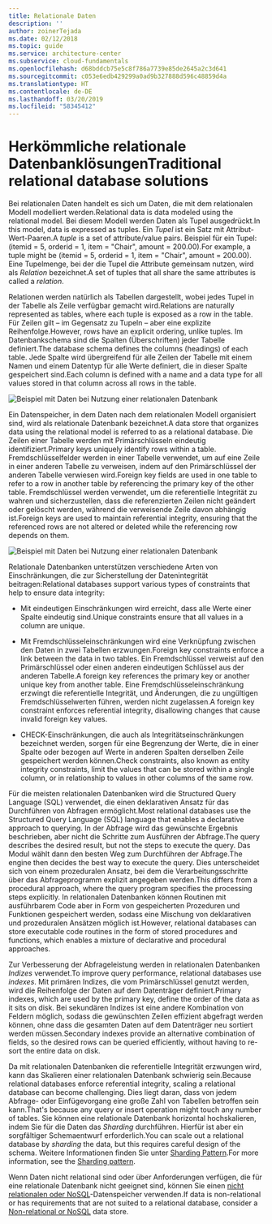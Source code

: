 ```yaml
---
title: Relationale Daten
description: ''
author: zoinerTejada
ms.date: 02/12/2018
ms.topic: guide
ms.service: architecture-center
ms.subservice: cloud-fundamentals
ms.openlocfilehash: d68bddcb75e5c8f786a7739e85de2645a2c3d641
ms.sourcegitcommit: c053e6edb429299a0ad9b327888d596c48859d4a
ms.translationtype: HT
ms.contentlocale: de-DE
ms.lasthandoff: 03/20/2019
ms.locfileid: "58345412"
---
```

# <a name="traditional-relational-database-solutions"></a><span data-ttu-id="ce75c-102">Herkömmliche relationale Datenbanklösungen</span><span class="sxs-lookup"><span data-stu-id="ce75c-102">Traditional relational database solutions</span></span>

<span data-ttu-id="ce75c-103">Bei relationalen Daten handelt es sich um Daten, die mit dem relationalen Modell modelliert werden.</span><span class="sxs-lookup"><span data-stu-id="ce75c-103">Relational data is data modeled using the relational model.</span></span> <span data-ttu-id="ce75c-104">Bei diesem Modell werden Daten als Tupel ausgedrückt.</span><span class="sxs-lookup"><span data-stu-id="ce75c-104">In this model, data is expressed as tuples.</span></span> <span data-ttu-id="ce75c-105">Ein *Tupel* ist ein Satz mit Attribut-Wert-Paaren.</span><span class="sxs-lookup"><span data-stu-id="ce75c-105">A *tuple* is a set of attribute/value pairs.</span></span> <span data-ttu-id="ce75c-106">Beispiel für ein Tupel: (itemid = 5, orderid = 1, item = "Chair", amount = 200.00).</span><span class="sxs-lookup"><span data-stu-id="ce75c-106">For example, a tuple might be (itemid = 5, orderid = 1, item = "Chair", amount = 200.00).</span></span> <span data-ttu-id="ce75c-107">Eine Tupelmenge, bei der die Tupel die Attribute gemeinsam nutzen, wird als *Relation* bezeichnet.</span><span class="sxs-lookup"><span data-stu-id="ce75c-107">A set of tuples that all share the same attributes is called a *relation*.</span></span>

<span data-ttu-id="ce75c-108">Relationen werden natürlich als Tabellen dargestellt, wobei jedes Tupel in der Tabelle als Zeile verfügbar gemacht wird.</span><span class="sxs-lookup"><span data-stu-id="ce75c-108">Relations are naturally represented as tables, where each tuple is exposed as a row in the table.</span></span> <span data-ttu-id="ce75c-109">Für Zeilen gilt – im Gegensatz zu Tupeln – aber eine explizite Reihenfolge.</span><span class="sxs-lookup"><span data-stu-id="ce75c-109">However, rows have an explicit ordering, unlike tuples.</span></span> <span data-ttu-id="ce75c-110">Im Datenbankschema sind die Spalten (Überschriften) jeder Tabelle definiert.</span><span class="sxs-lookup"><span data-stu-id="ce75c-110">The database schema defines the columns (headings) of each table.</span></span> <span data-ttu-id="ce75c-111">Jede Spalte wird übergreifend für alle Zeilen der Tabelle mit einem Namen und einem Datentyp für alle Werte definiert, die in dieser Spalte gespeichert sind.</span><span class="sxs-lookup"><span data-stu-id="ce75c-111">Each column is defined with a name and a data type for all values stored in that column across all rows in the table.</span></span>

![Beispiel mit Daten bei Nutzung einer relationalen Datenbank](../images/example-relational.png)

<span data-ttu-id="ce75c-113">Ein Datenspeicher, in dem Daten nach dem relationalen Modell organisiert sind, wird als relationale Datenbank bezeichnet.</span><span class="sxs-lookup"><span data-stu-id="ce75c-113">A data store that organizes data using the relational model is referred to as a relational database.</span></span> <span data-ttu-id="ce75c-114">Die Zeilen einer Tabelle werden mit Primärschlüsseln eindeutig identifiziert.</span><span class="sxs-lookup"><span data-stu-id="ce75c-114">Primary keys uniquely identify rows within a table.</span></span> <span data-ttu-id="ce75c-115">Fremdschlüsselfelder werden in einer Tabelle verwendet, um auf eine Zeile in einer anderen Tabelle zu verweisen, indem auf den Primärschlüssel der anderen Tabelle verwiesen wird.</span><span class="sxs-lookup"><span data-stu-id="ce75c-115">Foreign key fields are used in one table to refer to a row in another table by referencing the primary key of the other table.</span></span> <span data-ttu-id="ce75c-116">Fremdschlüssel werden verwendet, um die referentielle Integrität zu wahren und sicherzustellen, dass die referenzierten Zeilen nicht geändert oder gelöscht werden, während die verweisende Zeile davon abhängig ist.</span><span class="sxs-lookup"><span data-stu-id="ce75c-116">Foreign keys are used to maintain referential integrity, ensuring that the referenced rows are not altered or deleted while the referencing row depends on them.</span></span>

![Beispiel mit Daten bei Nutzung einer relationalen Datenbank](../images/example-relational2.png)

<span data-ttu-id="ce75c-118">Relationale Datenbanken unterstützen verschiedene Arten von Einschränkungen, die zur Sicherstellung der Datenintegrität beitragen:</span><span class="sxs-lookup"><span data-stu-id="ce75c-118">Relational databases support various types of constraints that help to ensure data integrity:</span></span>

- <span data-ttu-id="ce75c-119">Mit eindeutigen Einschränkungen wird erreicht, dass alle Werte einer Spalte eindeutig sind.</span><span class="sxs-lookup"><span data-stu-id="ce75c-119">Unique constraints ensure that all values in a column are unique.</span></span>

- <span data-ttu-id="ce75c-120">Mit Fremdschlüsseleinschränkungen wird eine Verknüpfung zwischen den Daten in zwei Tabellen erzwungen.</span><span class="sxs-lookup"><span data-stu-id="ce75c-120">Foreign key constraints enforce a link between the data in two tables.</span></span> <span data-ttu-id="ce75c-121">Ein Fremdschlüssel verweist auf den Primärschlüssel oder einen anderen eindeutigen Schlüssel aus der anderen Tabelle.</span><span class="sxs-lookup"><span data-stu-id="ce75c-121">A foreign key references the primary key or another unique key from another table.</span></span> <span data-ttu-id="ce75c-122">Eine Fremdschlüsseleinschränkung erzwingt die referentielle Integrität, und Änderungen, die zu ungültigen Fremdschlüsselwerten führen, werden nicht zugelassen.</span><span class="sxs-lookup"><span data-stu-id="ce75c-122">A foreign key constraint enforces referential integrity, disallowing changes that cause invalid foreign key values.</span></span>

- <span data-ttu-id="ce75c-123">CHECK-Einschränkungen, die auch als Integritätseinschränkungen bezeichnet werden, sorgen für eine Begrenzung der Werte, die in einer Spalte oder bezogen auf Werte in anderen Spalten derselben Zeile gespeichert werden können.</span><span class="sxs-lookup"><span data-stu-id="ce75c-123">Check constraints, also known as entity integrity constraints, limit the values that can be stored within a single column, or in relationship to values in other columns of the same row.</span></span>

<span data-ttu-id="ce75c-124">Für die meisten relationalen Datenbanken wird die Structured Query Language (SQL) verwendet, die einen deklarativen Ansatz für das Durchführen von Abfragen ermöglicht.</span><span class="sxs-lookup"><span data-stu-id="ce75c-124">Most relational databases use the Structured Query Language (SQL) language that enables a declarative approach to querying.</span></span> <span data-ttu-id="ce75c-125">In der Abfrage wird das gewünschte Ergebnis beschrieben, aber nicht die Schritte zum Ausführen der Abfrage.</span><span class="sxs-lookup"><span data-stu-id="ce75c-125">The query describes the desired result, but not the steps to execute the query.</span></span> <span data-ttu-id="ce75c-126">Das Modul wählt dann den besten Weg zum Durchführen der Abfrage.</span><span class="sxs-lookup"><span data-stu-id="ce75c-126">The engine then decides the best way to execute the query.</span></span> <span data-ttu-id="ce75c-127">Dies unterscheidet sich von einem prozeduralen Ansatz, bei dem die Verarbeitungsschritte über das Abfrageprogramm explizit angegeben werden.</span><span class="sxs-lookup"><span data-stu-id="ce75c-127">This differs from a procedural approach, where the query program specifies the processing steps explicitly.</span></span> <span data-ttu-id="ce75c-128">In relationalen Datenbanken können Routinen mit ausführbarem Code aber in Form von gespeicherten Prozeduren und Funktionen gespeichert werden, sodass eine Mischung von deklarativen und prozeduralen Ansätzen möglich ist.</span><span class="sxs-lookup"><span data-stu-id="ce75c-128">However, relational databases can store executable code routines in the form of stored procedures and functions, which enables a mixture of declarative and procedural approaches.</span></span>

<span data-ttu-id="ce75c-129">Zur Verbesserung der Abfrageleistung werden in relationalen Datenbanken *Indizes* verwendet.</span><span class="sxs-lookup"><span data-stu-id="ce75c-129">To improve query performance, relational databases use *indexes*.</span></span> <span data-ttu-id="ce75c-130">Mit primären Indizes, die vom Primärschlüssel genutzt werden, wird die Reihenfolge der Daten auf dem Datenträger definiert.</span><span class="sxs-lookup"><span data-stu-id="ce75c-130">Primary indexes, which are used by the primary key, define the order of the data as it sits on disk.</span></span> <span data-ttu-id="ce75c-131">Bei sekundären Indizes ist eine andere Kombination von Feldern möglich, sodass die gewünschten Zeilen effizient abgefragt werden können, ohne dass die gesamten Daten auf dem Datenträger neu sortiert werden müssen.</span><span class="sxs-lookup"><span data-stu-id="ce75c-131">Secondary indexes provide an alternative combination of fields, so the desired rows can be queried efficiently, without having to re-sort the entire data on disk.</span></span>

<span data-ttu-id="ce75c-132">Da mit relationalen Datenbanken die referentielle Integrität erzwungen wird, kann das Skalieren einer relationalen Datenbank schwierig sein.</span><span class="sxs-lookup"><span data-stu-id="ce75c-132">Because relational databases enforce referential integrity, scaling a relational database can become challenging.</span></span> <span data-ttu-id="ce75c-133">Dies liegt daran, dass von jedem Abfrage- oder Einfügevorgang eine große Zahl von Tabellen betroffen sein kann.</span><span class="sxs-lookup"><span data-stu-id="ce75c-133">That's because any query or insert operation might touch any number of tables.</span></span> <span data-ttu-id="ce75c-134">Sie können eine relationale Datenbank horizontal hochskalieren, indem Sie für die Daten das *Sharding* durchführen. Hierfür ist aber ein sorgfältiger Schemaentwurf erforderlich.</span><span class="sxs-lookup"><span data-stu-id="ce75c-134">You can scale out a relational database by *sharding* the data, but this requires careful design of the schema.</span></span> <span data-ttu-id="ce75c-135">Weitere Informationen finden Sie unter [Sharding Pattern](../../patterns/sharding.md).</span><span class="sxs-lookup"><span data-stu-id="ce75c-135">For more information, see the [Sharding pattern](../../patterns/sharding.md).</span></span>

<span data-ttu-id="ce75c-136">Wenn Daten nicht relational sind oder über Anforderungen verfügen, die für eine relationale Datenbank nicht geeignet sind, können Sie einen [nicht relationalen oder NoSQL](../big-data/non-relational-data.md)-Datenspeicher verwenden.</span><span class="sxs-lookup"><span data-stu-id="ce75c-136">If data is non-relational or has requirements that are not suited to a relational database, consider a [Non-relational or NoSQL](../big-data/non-relational-data.md) data store.</span></span>
